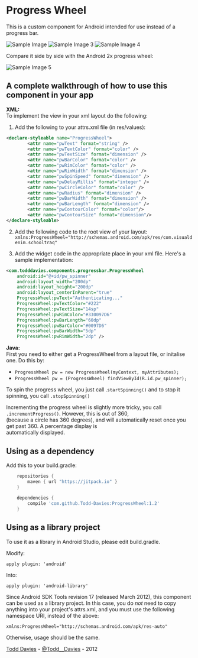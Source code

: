 Progress Wheel
=============

This is a custom component for Android intended for use instead of a progress bar.

![Sample Image](https://github.com/Todd-Davies/ProgressWheel/raw/master/sample_image.png "An example implementation")
![Sample Image 3](https://github.com/Todd-Davies/ProgressWheel/raw/master/sample_image_3.png "Another example implementation")
![Sample Image 4](https://github.com/Todd-Davies/ProgressWheel/raw/master/sample_image_4.png "Another example implementation")

Compare it side by side with the Android 2x progress wheel:

![Sample Image 5](https://github.com/Todd-Davies/ProgressWheel/raw/master/sample_image5.png "Side by side comparison")

A complete walkthrough of how to use this component in your app
-------------

**XML:**   
To implement the view in your xml layout do the following:

1. Add the following to your attrs.xml file (in res/values):
``` xml
<declare-styleable name="ProgressWheel">
        <attr name="pwText" format="string" />
        <attr name="pwTextColor" format="color" />
        <attr name="pwTextSize" format="dimension" />
        <attr name="pwBarColor" format="color" />
        <attr name="pwRimColor" format="color" />
        <attr name="pwRimWidth" format="dimension" />
        <attr name="pwSpinSpeed" format="dimension" />
        <attr name="pwDelayMillis" format="integer" />
        <attr name="pwCircleColor" format="color" />
        <attr name="pwRadius" format="dimension" />
        <attr name="pwBarWidth" format="dimension" />
        <attr name="pwBarLength" format="dimension" />
        <attr name="pwContourColor" format="color"/>
        <attr name="pwContourSize" format="dimension"/>
</declare-styleable>
```

2. Add the following code to the root view of your layout:
`xmlns:ProgressWheel="http://schemas.android.com/apk/res/com.visualdenim.schooltraq"`

3. Add the widget code in the appropriate place in your xml file. Here's a sample implementation:
``` xml
<com.todddavies.components.progressbar.ProgressWheel   
    android:id="@+id/pw_spinner"     
    android:layout_width="200dp"    
    android:layout_height="200dp"   
    android:layout_centerInParent="true"   
    ProgressWheel:pwText="Authenticating..."    
    ProgressWheel:pwTextColor="#222"   
    ProgressWheel:pwTextSize="14sp"   
    ProgressWheel:pwRimColor="#330097D6"   
    ProgressWheel:pwBarLength="60dp"    
    ProgressWheel:pwBarColor="#0097D6"   
    ProgressWheel:pwBarWidth="5dp"   
    ProgressWheel:pwRimWidth="2dp" /> 
```
	
**Java:**   
First you need to either get a ProgressWheel from a layout file, or initalise one. Do this by:

-  `ProgressWheel pw = new ProgressWheel(myContext, myAttributes);`
-  `ProgressWheel pw = (ProgressWheel) findViewById(R.id.pw_spinner);`

To spin the progress wheel, you just call .`startSpinning()` and to stop it spinning, you call `.stopSpinning()`

Incrementing the progress wheel is slightly more tricky, you call `.incrementProgress()`. However, this is out of 360,  
(because a circle has 360 degrees), and will automatically reset once you get past 360. A percentage display is   
automatically displayed.

Using as a dependency
--------------------------

Add this to your build.gradle:

```gradle
	repositories {
	    maven { url "https://jitpack.io" }
	}
	
	dependencies {
	    compile 'com.github.Todd-Davies:ProgressWheel:1.2'
	}
```

Using as a library project
--------------------------

To use it as a library in Android Studio, please edit build.gradle.

Modify:

    apply plugin: 'android'

Into:

    apply plugin: 'android-library'

Since Android SDK Tools revision 17 (released March 2012), this component can
be used as a library project. In this case, you do *not* need to copy anything
into your project's attrs.xml, and you must use the following namespace URI,
instead of the above:

`xmlns:ProgressWheel="http://schemas.android.com/apk/res-auto"`

Otherwise, usage should be the same.


[Todd Davies](http://todddavies.co.uk) - [@Todd__Davies](http://twitter.com/todd__davies) - 2012
